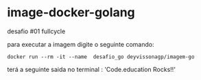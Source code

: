 # image-docker-golang

desafio #01 fullcycle

para executar a imagem digite o seguinte comando:
```
docker run --rm -it --name  desafio_go deyvissonagp/imagem-go
```

terá a seguinte saida no terminal : 'Code.education Rocks!!'
